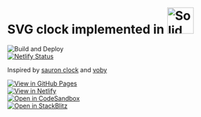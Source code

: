 # SVG clock implemented in <a href="https://solidjs.com"><img src="https://www.solidjs.com/img/logo/without-wordmark/logo.svg" alt="Solid" height="60"></a>

![Build and Deploy](https://github.com/high1/solid-clock/actions/workflows/main.yml/badge.svg?branch=main)   
[![Netlify Status](https://api.netlify.com/api/v1/badges/df10c2bc-17c5-4a77-b052-4ceed459cd80/deploy-status)](https://app.netlify.com/sites/solid-clock/deploys)

Inspired by [sauron clock](https://ivanceras.github.io/svg-clock/) and [voby](https://github.com/vobyjs/voby)   

[![View in GitHub Pages](https://img.shields.io/badge/View%20in-GitHub%20Pages-success?style=for-the-badge&logo=github)](https://high1.github.io/solid-clock/)   
[![View in Netlify](https://img.shields.io/badge/View%20in-Netlify-success?style=for-the-badge&logo=netlify)](https://solid-clock.netlify.app)   
[![Open in CodeSandbox](https://img.shields.io/badge/Open%20in-CodeSandbox-blue?style=for-the-badge&logo=codesandbox)](https://githubbox.com/high1/solid-clock)  
[![Open in StackBlitz](https://img.shields.io/badge/Open%20in-StackBlitz-blue?style=for-the-badge&logo=stackblitz)](https://stackblitz.com/github/high1/solid-clock)   
